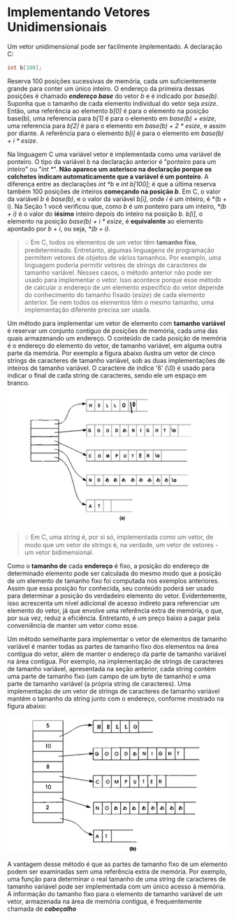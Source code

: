 # Implementando Vetores Unidimensionais

Um vetor unidimensional pode ser facilmente implementado. A declaração C:

```C
int b[100];
```

Reserva 100 posições sucessivas de memória, cada um suficientemente grande para conter um único inteiro. O endereço da primeira dessas posições é chamado **_endereço base_** do vetor _b_ e é indicado por _base(b)_. Suponha que o tamanho de cada elemento individual do vetor seja _esize_. Então, uma referência ao elemento _b[0]_ é para o elemento na posição base(b), uma referencia para _b[1]_ é para o elemento em _base(b) + esize_, uma referencia para _b[2]_ é para o elemento em _base(b) + 2 \* esize_, e assim por diante. A referência para o elemento _b[i]_ é para o elemento em _base(b) + i \* esize_.

Na linguagem C uma variável vetor é implementada como uma variável de ponteiro. O tipo da variável _b_ na declaração anterior é "ponteiro para um inteiro" ou "_int \*_". **Não aparece um asterisco na declaração porque os colchetes indicam automaticamente que a variável é um ponteiro**. A diferença entre as declarações _int \*b_ e _int b[100]_; é que a última reserva também 100 posições de inteiros **começando na posição _b_**. Em C, o valor da variável _b_ é _base(b)_, e o valor da variável _b[i]_, onde _i_ é um inteiro, é \*(b + i). Na Seção 1 você verificou que, como _b_ é um ponteiro para um inteiro, _\*(b + i)_ é o valor do **iésimo** inteiro depois do inteiro na posição _b_. _b[i]_, o elemento na posição _base(b) + i \* esize_, é **equivalente** ao elemento apontado por _b + i_, ou seja, _\*(b + i)_.

> 💡 Em C, todos os elementos de um vetor têm **tamanho fixo**, predeterminado. Entretanto, algumas linguagens de programação permitem vetores de objetos de vários tamanhos. Por exemplo, uma linguagem poderia permitir vetores de strings de caracteres de tamanho variável. Nesses casos, o método anterior não pode ser usado para implementar o vetor. Isso acontece porque esse método de calcular o endereço de um elemento específico do vetor depende do conhecimento do tamanho fixado (_esize_) de cada elemento anterior. Se nem todos os elementos têm o mesmo tamanho, uma implementação diferente precisa ser usada.

Um método para implementar um vetor de elemento com **tamanho variável** é reservar um conjunto contíguo de posições de memória, cada uma das quais armazenando um endereço. O conteúdo de cada posição de memória é o endereço do elemento do vetor, de tamanho variável, em alguma outra parte da memória. Por exemplo a figura abaixo ilustra um vetor de cinco strings de caracteres de tamanho variável, sob as duas implementações de inteiros de tamanho variável. O caractere de índice '6' (\\0) é usado para indicar o final de cada string de caracteres, sendo ele um espaço em branco.

![Vetor de Strings de Caracteres](../images/figura-1.2.1-a.png)

> 💡 Em C, uma string é, por si só, implementada como um vetor, de modo que um vetor de strings é, na verdade, um vetor de vetores - um vetor bidimensional.

Como o **tamanho de** cada **endereço** é fixo, a posição do endereço de determinado elemento pode ser calculada do mesmo modo que a posição de um elemento de tamanho fixo foi computada nos exemplos anteriores. Assim que essa posição for conhecida, seu conteúdo poderá ser usado para determinar a posição do verdadeiro elemento do vetor. Evidentemente, isso acrescenta um nível adicional de acesso indireto para referenciar um elemento do vetor, já que envolve uma referência extra de memória, o que, por sua vez, reduz a eficiência. Entretanto, é um preço baixo a pagar pela conveniência de manter um vetor como esse.

Um método semelhante para implementar o vetor de elementos de tamanho variável é manter todas as partes de tamanho fixo dos elementos na área contígua do vetor, além de manter o endereço da parte de tamanho variável na área contígua. Por exemplo, na implementação de strings de caracteres de tamanho variável, apresentada na seção anterior, cada string contém uma parte de tamanho fixo (um campo de um byte de tamanho) e uma parte de tamanho variável (a própria string de caracteres). Uma implementação de um vetor de strings de caracteres de tamanho variável mantém o tamanho da string junto com o endereço, conforme mostrado na figura abaixo:

![Vetor de Strings de Caracteres](../images/figura-1.2.1-b.png)

A vantagem desse método é que as partes de tamanho fixo de um elemento podem ser examinadas sem uma referência extra de memória. Por exemplo, uma função para determinar o real tamanho de uma string de caracteres de tamanho variável pode ser implementada com um único acesso à memória. A informação do tamanho fixo para o elemento de tamanho variável de um vetor, armazenada na área de memória contígua, é frequentemente chamada de **_cabeçalho_**
